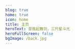 ```yaml
---
blog: true
home: true
icon: home
title: 主页
heroText: 昔我起舞剑，三尺星斗光
heroFullScreen: false
bgImage: /back.jpg
---
```


